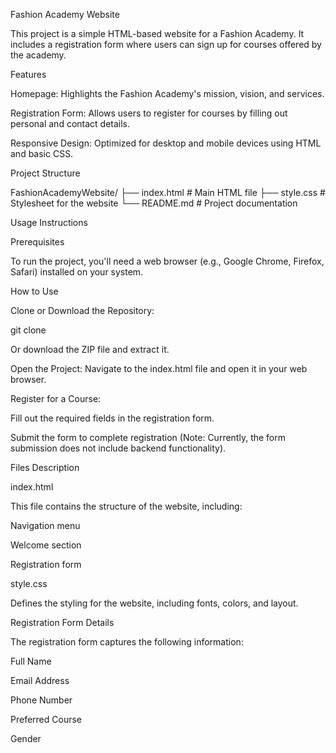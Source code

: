 Fashion Academy Website

This project is a simple HTML-based website for a Fashion Academy. It includes a registration form where users can sign up for courses offered by the academy.

Features

Homepage: Highlights the Fashion Academy's mission, vision, and services.

Registration Form: Allows users to register for courses by filling out personal and contact details.

Responsive Design: Optimized for desktop and mobile devices using HTML and basic CSS.

Project Structure

FashionAcademyWebsite/
├── index.html      # Main HTML file
├── style.css      # Stylesheet for the website
└── README.md      # Project documentation

Usage Instructions

Prerequisites

To run the project, you'll need a web browser (e.g., Google Chrome, Firefox, Safari) installed on your system.

How to Use

Clone or Download the Repository:

git clone <repository-url>

Or download the ZIP file and extract it.

Open the Project:
Navigate to the index.html file and open it in your web browser.

Register for a Course:

Fill out the required fields in the registration form.

Submit the form to complete registration (Note: Currently, the form submission does not include backend functionality).

Files Description

index.html

This file contains the structure of the website, including:

Navigation menu

Welcome section

Registration form

style.css

Defines the styling for the website, including fonts, colors, and layout.

Registration Form Details

The registration form captures the following information:

Full Name

Email Address

Phone Number

Preferred Course

Gender
